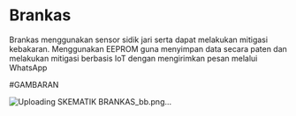 # Brankas
Brankas menggunakan sensor sidik jari serta dapat melakukan mitigasi kebakaran. Menggunakan EEPROM guna menyimpan data secara paten dan melakukan mitigasi berbasis IoT dengan mengirimkan pesan melalui WhatsApp

#GAMBARAN

![Uploading SKEMATIK BRANKAS_bb.png…]()

